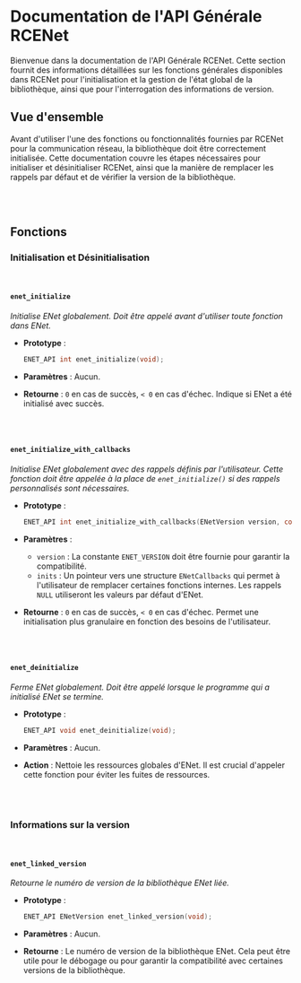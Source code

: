 # Documentation de l'API Générale RCENet

Bienvenue dans la documentation de l'API Générale RCENet. Cette section fournit des informations détaillées sur les fonctions générales disponibles dans RCENet pour l'initialisation et la gestion de l'état global de la bibliothèque, ainsi que pour l'interrogation des informations de version.

## Vue d'ensemble

Avant d'utiliser l'une des fonctions ou fonctionnalités fournies par RCENet pour la communication réseau, la bibliothèque doit être correctement initialisée. Cette documentation couvre les étapes nécessaires pour initialiser et désinitialiser RCENet, ainsi que la manière de remplacer les rappels par défaut et de vérifier la version de la bibliothèque.

<br /><br />

## Fonctions

### Initialisation et Désinitialisation
<br />

#### `enet_initialize`
_Initialise ENet globalement. Doit être appelé avant d'utiliser toute fonction dans ENet._

- **Prototype** :
  ```c
  ENET_API int enet_initialize(void);
  ```

- **Paramètres** : Aucun.

- **Retourne** : `0` en cas de succès, `< 0` en cas d'échec. Indique si ENet a été initialisé avec succès.

<br /><br />

#### `enet_initialize_with_callbacks`
_Initialise ENet globalement avec des rappels définis par l'utilisateur. Cette fonction doit être appelée à la place de `enet_initialize()` si des rappels personnalisés sont nécessaires._

- **Prototype** :
  ```c
  ENET_API int enet_initialize_with_callbacks(ENetVersion version, const ENetCallbacks *inits);
  ```

- **Paramètres** :
  - `version` : La constante `ENET_VERSION` doit être fournie pour garantir la compatibilité.
  - `inits` : Un pointeur vers une structure `ENetCallbacks` qui permet à l'utilisateur de remplacer certaines fonctions internes. Les rappels `NULL` utiliseront les valeurs par défaut d'ENet.

- **Retourne** : `0` en cas de succès, `< 0` en cas d'échec. Permet une initialisation plus granulaire en fonction des besoins de l'utilisateur.

<br /><br />

#### `enet_deinitialize`
_Ferme ENet globalement. Doit être appelé lorsque le programme qui a initialisé ENet se termine._

- **Prototype** :
  ```c
  ENET_API void enet_deinitialize(void);
  ```

- **Paramètres** : Aucun.

- **Action** : Nettoie les ressources globales d'ENet. Il est crucial d'appeler cette fonction pour éviter les fuites de ressources.

<br /><br />

### Informations sur la version
<br />

#### `enet_linked_version`
_Retourne le numéro de version de la bibliothèque ENet liée._

- **Prototype** :
  ```c
  ENET_API ENetVersion enet_linked_version(void);
  ```

- **Paramètres** : Aucun.

- **Retourne** : Le numéro de version de la bibliothèque ENet. Cela peut être utile pour le débogage ou pour garantir la compatibilité avec certaines versions de la bibliothèque.